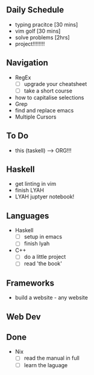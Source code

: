 ## Daily Schedule

- typing pracitce [30 mins]
- vim golf [30 mins]
- solve problems [2hrs]
- project!!!!!!!!

## Navigation

- RegEx
    * [ ] upgrade your cheatsheet
    * [ ] take a short course
- how to capitalise selections
- Grep
- find and replace emacs
- Multiple Cursors

## To Do

- this (taskell) --> ORG!!!

## Haskell 

- get linting in vim
- finish LYAH
- LYAH juptyer notebook!

## Languages

- Haskell
    * [ ] setup in emacs
    * [ ] finish lyah
- C++
    * [ ] do a little project
    * [ ] read 'the book'

## Frameworks

- build a website - any website

## Web Dev


## Done

- Nix
    * [ ] read the manual in full
    * [ ] learn the laguage
